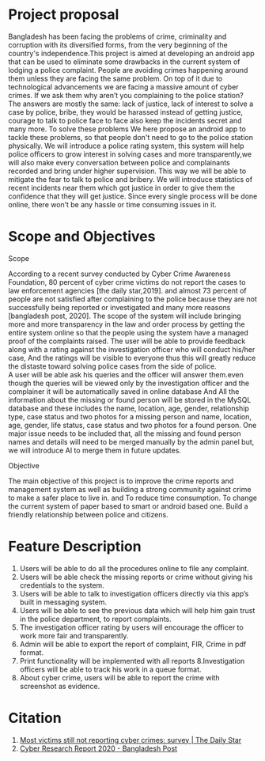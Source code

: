 Project proposal
=============
Bangladesh has been  facing  the  problems  of  crime,  criminality  and  corruption with its diversified forms, from the very beginning of the country's independence.This project is aimed at developing an android app that can be used to eliminate some drawbacks in the current system of lodging a police complaint. People are avoiding crimes happening around them unless they are facing the same problem. On top of it due to technological advancements we are facing a massive amount of cyber crimes. If we ask them why aren’t you complaining to the police station? The answers are mostly the same: lack of justice, lack of interest to solve a case by police, bribe, they would be harassed instead of getting justice, courage to talk to police face to face also keep the incidents secret and many more. To solve these problems We here propose an android app to tackle these problems, 
so that people don't need to go to the police station physically. We will introduce a police rating system, this system will help police officers to grow interest in solving cases and more transparently,we will also make every conversation between police and complainants recorded and bring under higher supervision. This way we will be able to mitigate the fear to talk to police and bribery. We will introduce statistics of recent incidents near them which got justice in order to give them the confidence that they will get justice.  Since every single process will be done online, there won’t be any hassle or time consuming issues in it. 


Scope and Objectives
=============

Scope

According to a recent survey conducted by Cyber Crime Awareness Foundation, 80 percent of cyber crime victims do not report the cases to law enforcement agencies [the daily star,2019]. and  almost 73 percent of people are not satisfied after complaining to the police  because they are not successfully being reported or investigated and many more reasons [bangladesh post, 2020].
The scope of the system will include bringing more and more transparency in the law and order process by getting the entire system online so that the people using the system have a managed proof of the complaints raised.
The user will be able to provide feedback along with a rating against the investigation officer who will conduct his/her case, And the ratings will be visible to everyone thus this will greatly reduce the distaste toward solving police cases from the side of police.  
A user will be able ask his queries and the officer will answer them.even though the queries will be viewed only by the investigation officer and the complainer it will be automatically saved in online database 
And All the information about the missing or found person will be stored in the MySQL database and these includes the name, location, age, gender, relationship type, case status and two photos for a missing person and name, location, age, gender, life status, case status and two photos for a found person. One major issue needs to be included that, all the missing and found person  names and details will need to be merged manually by the admin panel but, we will introduce AI to merge them in future updates.

Objective

The main objective of this project is to improve the crime reports and management system as well as building a strong community against crime to make a safer place to live in. and
To reduce time consumption.
To change the current system of paper based to smart or android based one.
Build a friendly relationship between police and citizens.

Feature Description
=============

1. Users will be able to do all the procedures online to file any complaint.
2. Users will be able check the missing reports or crime without giving his credentials to the system. 
3. Users will be able to talk to investigation officers directly via this app’s built in messaging system.
4. Users will be able to see the previous data which will help him gain trust in the police department, to report complaints.
5. The investigation officer rating by users will encourage the officer to work more fair and transparently.
6. Admin will be able to export the report of complaint, FIR, Crime in pdf format.
7. Print functionality will be implemented with all reports
8.Investigation officers will be able to track his work in a queue format. 
9. About cyber crime, users will be able to report the crime with screenshot as evidence.


Citation
=============

1. [Most victims still not reporting cyber crimes: survey | The Daily Star][dailyStar]
2. [Cyber Research Report 2020 - Bangladesh Post][cyber]

[dailyStar]:https://www.thedailystar.net/city/news/most-victims-still-not-reporting-cyber-crimes-survey-1807186
[cyber]:https://bangladeshpost.net/posts/cyber-research-report-2020-39393
